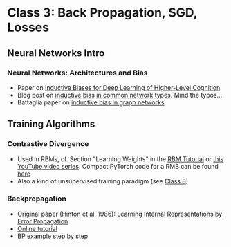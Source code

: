 # Class 3: Back Propagation, SGD, Losses

## Neural Networks Intro

### Neural Networks: Architectures and Bias

- Paper on [Inductive Biases for Deep Learning of Higher-Level Cognition](https://arxiv.org/abs/2011.15091)
- Blog post on [inductive bias in common network types](https://towardsdatascience.com/the-inductive-bias-of-ml-models-and-why-you-should-care-about-it-979fe02a1a56). Mind the typos... 
- Battaglia paper on [inductive bias in graph networks](https://arxiv.org/abs/1806.01261)

## Training Algorithms
### Contrastive Divergence
- Used in RBMs, cf. Section "Learning Weights" in the [RBM Tutorial](http://blog.echen.me/2011/07/18/introduction-to-restricted-boltzmann-machines/) or [this YouTube video series](https://youtu.be/p4Vh_zMw-HQ). Compact PyTorch code for a RMB can be found [here](https://blog.paperspace.com/beginners-guide-to-boltzmann-machines-pytorch/)
- Also a kind of unsupervised training paradigm (see [Class 8](Class8.md))

### Backpropagation

* Original paper (Hinton et al, 1986): [Learning Internal Representations by Error Propagation](https://apps.dtic.mil/sti/citations/ADA164453)
* [Online tutorial](http://neuralnetworksanddeeplearning.com/chap2.html)
* [BP example step by step](https://mattmazur.com/2015/03/17/a-step-by-step-backpropagation-example/)

